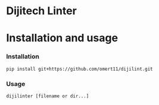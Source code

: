 # Dijitech Linter

# Installation and usage

### Installation

```
pip install git+https://github.com/omert11/dijilint.git
```

### Usage

```
dijilinter [filename or dir...]
```